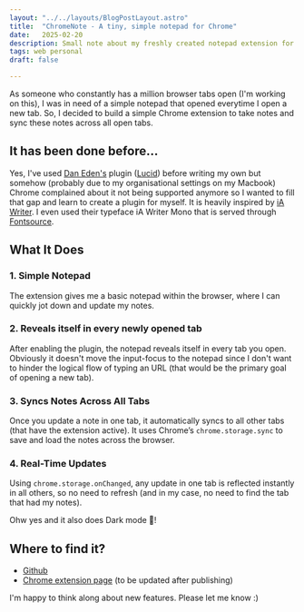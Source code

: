 ```yaml
---
layout: "../../layouts/BlogPostLayout.astro"
title:  "ChromeNote - A tiny, simple notepad for Chrome"
date:   2025-02-20
description: Small note about my freshly created notepad extension for Chrome.
tags: web personal
draft: false

---
```


<div class="span2-4">
  <p class="lead">As someone who constantly has a million browser tabs open (I'm working on this), I was in need of a simple notepad that opened everytime I open a new tab. So, I decided to build a simple Chrome extension to take notes and sync these notes across all open tabs.</p>

  ## It has been done before...
  Yes, I've used [Dan Eden's](https://daneden.me) plugin ([Lucid](https://chromewebstore.google.com/detail/lucid/achogfadpkcepkepcpegehpiiioihmik)) before writing my own but somehow (probably due to my organisational settings on my Macbook) Chrome complained about it not being supported anymore so I wanted to fill that gap and learn to create a plugin for myself. It is heavily inspired by [iA Writer](https://ia.net/writer). I even used their typeface iA Writer Mono that is served through [Fontsource](https://fontsource.org/fonts/ia-writer-mono/cdn).

  ## What It Does

  ### 1. Simple Notepad  
   The extension gives me a basic notepad within the browser, where I can quickly jot down and update my notes.

  ### 2. Reveals itself in every newly opened tab
  After enabling the plugin, the notepad reveals itself in every tab you open. Obviously it doesn't move the input-focus to the notepad since I don't want to hinder the logical flow of typing an URL (that would be the primary goal of opening a new tab).

  ### 3. Syncs Notes Across All Tabs  
   Once you update a note in one tab, it automatically syncs to all other tabs (that have the extension active). It uses Chrome’s `chrome.storage.sync` to save and load the notes across the browser.

  ### 4. Real-Time Updates  
   Using `chrome.storage.onChanged`, any update in one tab is reflected instantly in all others, so no need to refresh (and in my case, no need to find the tab that had my notes).

   Ohw yes and it also does Dark mode 🌚!

  ## Where to find it?

  - [Github](https://github.com/luctiemessen/ChromeNote)
  - [Chrome extension page](https://www.chrome.com) (to be updated after publishing)

I'm happy to think along about new features. Please let me know :)

</div>